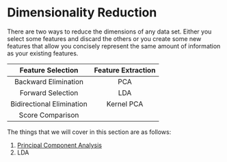 # Dimensionality Reduction

There are two ways to reduce the dimensions of any data set. Either you select some features and discard the others or you create some new features that allow you concisely represent the same amount of information as your existing features.

|     Feature Selection     | Feature Extraction |
| :-----------------------: | :----------------: |
|   Backward Elimination    |        PCA         |
|     Forward Selection     |        LDA         |
| Bidirectional Elimination |     Kernel PCA     |
|     Score Comparison      |                    |

The things that we will cover in this section are as follows:

1. [Principal Component Analysis](./PrincipalComponentAnalysis.md)
2. LDA
